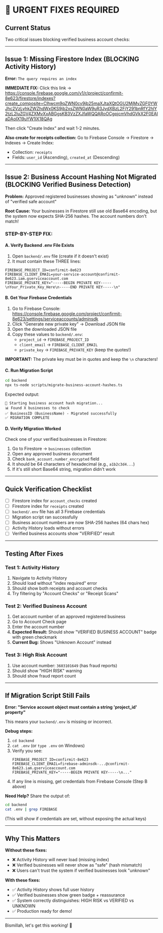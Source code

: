 # 🚨 URGENT FIXES REQUIRED

## Current Status
Two critical issues blocking verified business account checks:

---

## Issue 1: Missing Firestore Index (BLOCKING Activity History)
**Error:** `The query requires an index`

**IMMEDIATE FIX:**
Click this link → https://console.firebase.google.com/v1/r/project/confirmit-8e623/firestore/indexes?create_composite=Clhwcm9qZWN0cy9jb25maXJtaXQtOGU2MjMvZGF0YWJhc2VzLyhkZWZhdWx0KS9jb2xsZWN0aW9uR3JvdXBzL2FjY291bnRfY2hlY2tzL2luZGV4ZXMvXxABGgsKB3VzZXJfaWQQARoOCgpjcmVhdGVkX2F0EAIaDAoIX19uYW1lX18QAg

Then click "Create Index" and wait 1-2 minutes.

**Also create for receipts collection:**
Go to Firebase Console → Firestore → Indexes → Create Index:
- Collection: `receipts`
- Fields: `user_id` (Ascending), `created_at` (Descending)

---

## Issue 2: Business Account Hashing Not Migrated (BLOCKING Verified Business Detection)
**Problem:** Approved registered businesses showing as "unknown" instead of "verified safe account"

**Root Cause:** Your businesses in Firestore still use old Base64 encoding, but the system now expects SHA-256 hashes. The account numbers don't match!

### STEP-BY-STEP FIX:

#### A. Verify Backend .env File Exists
1. Open `backend/.env` file (create if it doesn't exist)
2. It must contain these THREE lines:
```
FIREBASE_PROJECT_ID=confirmit-8e623
FIREBASE_CLIENT_EMAIL=your-service-account@confirmit-8e623.iam.gserviceaccount.com
FIREBASE_PRIVATE_KEY="-----BEGIN PRIVATE KEY-----\nYour_Private_Key_Here\n-----END PRIVATE KEY-----\n"
```

#### B. Get Your Firebase Credentials
1. Go to Firebase Console: https://console.firebase.google.com/project/confirmit-8e623/settings/serviceaccounts/adminsdk
2. Click "Generate new private key" → Download JSON file
3. Open the downloaded JSON file
4. Copy these values to `backend/.env`:
   - `project_id` → `FIREBASE_PROJECT_ID`
   - `client_email` → `FIREBASE_CLIENT_EMAIL`
   - `private_key` → `FIREBASE_PRIVATE_KEY` (keep the quotes!)

**IMPORTANT:** The private key must be in quotes and keep the `\n` characters!

#### C. Run Migration Script
```bash
cd backend
npx ts-node scripts/migrate-business-account-hashes.ts
```

Expected output:
```
🚀 Starting business account hash migration...
📊 Found X businesses to check
✅ BusinessID (BusinessName) - Migrated successfully
✅ MIGRATION COMPLETE
```

#### D. Verify Migration Worked
Check one of your verified businesses in Firestore:
1. Go to Firestore → `businesses` collection
2. Open any approved business document
3. Check `bank_account.number_encrypted` field
4. It should be 64 characters of hexadecimal (e.g., `a1b2c3d4...`)
5. If it's still short Base64 string, migration didn't work

---

## Quick Verification Checklist

- [ ] Firestore index for `account_checks` created
- [ ] Firestore index for `receipts` created
- [ ] `backend/.env` file has all 3 Firebase credentials
- [ ] Migration script ran successfully
- [ ] Business account numbers are now SHA-256 hashes (64 chars hex)
- [ ] Activity History loads without errors
- [ ] Verified business accounts show "VERIFIED" result

---

## Testing After Fixes

### Test 1: Activity History
1. Navigate to Activity History
2. Should load without "index required" error
3. Should show both receipts and account checks
4. Try filtering by "Account Checks" or "Receipt Scans"

### Test 2: Verified Business Account
1. Get account number of an approved registered business
2. Go to Account Check page
3. Enter the account number
4. **Expected Result:** Should show "VERIFIED BUSINESS ACCOUNT" badge with green checkmark
5. **Current Bug:** Shows "Unknown Account" instead

### Test 3: High Risk Account
1. Use account number: `3603101649` (has fraud reports)
2. Should show "HIGH RISK" warning
3. Should show fraud report count

---

## If Migration Script Still Fails

**Error: "Service account object must contain a string 'project_id' property"**

This means your `backend/.env` is missing or incorrect. 

**Debug steps:**
1. `cd backend`
2. `cat .env` (or `type .env` on Windows)
3. Verify you see:
   ```
   FIREBASE_PROJECT_ID=confirmit-8e623
   FIREBASE_CLIENT_EMAIL=firebase-adminsdk-...@confirmit-8e623.iam.gserviceaccount.com
   FIREBASE_PRIVATE_KEY="-----BEGIN PRIVATE KEY-----\n..."
   ```
4. If any line is missing, get credentials from Firebase Console (Step B above)

**Need Help?**
Share the output of:
```bash
cd backend
cat .env | grep FIREBASE
```
(This will show if credentials are set, without exposing the actual keys)

---

## Why This Matters

**Without these fixes:**
- ❌ Activity History will never load (missing index)
- ❌ Verified businesses will never show as "safe" (hash mismatch)
- ❌ Users can't trust the system if verified businesses look "unknown"

**With these fixes:**
- ✅ Activity History shows full user history
- ✅ Verified businesses show green badge + reassurance
- ✅ System correctly distinguishes: HIGH RISK vs VERIFIED vs UNKNOWN
- ✅ Production ready for demo!

---

Bismillah, let's get this working! 🚀
